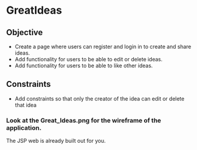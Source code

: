 # GreatIdeas

## Objective
* Create a page where users can register and login in to create and share ideas. 
* Add functionality for users to be able to edit or delete ideas. 
* Add functionality for users to be able to like other ideas.

## Constraints
* Add constraints so that only the creator of the idea can edit or delete that idea

### Look at the Great_Ideas.png for the wireframe of the application.

The JSP web is already built out for you.
